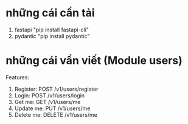 # những cái cần tải
1. fastapi "pip install fastapi-cli"
2. pydantic "pip install pydantic"

# những cái vần viết (Module users)
Features:
1. Register: POST /v1/users/register
2. Login: POST /v1/users/login
3. Get me: GET /v1/users/me
4. Update me: PUT /v1/users/me
5. Delete me: DELETE /v1/users/me
